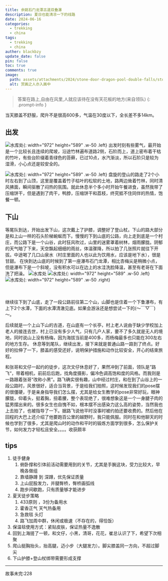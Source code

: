 ```yaml
---
title: 余姚石门龙潭古道双叠瀑
description: 夏日也能清凉一下的线路
date: 2024-06-16
categories:
  - trekking
  - china
tags:
  - trekking
  - china
auther: blackbzy
update_date: false
pin: false
toc: true
comments: true
image:
  path: assets/attachments/2024/stone-door-dragon-pool-double-falls/stone-door-dragon-pool-double-falls01.jpg
  alt: 赏画之人亦入画中
---
```


> 答案在路上,自由在风里,人就应该待在没有天花板的地方(来自领队)
{: .prompt-info }

当天膝盖不舒服，爬升不是很高600多，气温在30度以下，全长差不多14km。
## 出发
![水库处](assets/attachments/2024/stone-door-dragon-pool-double-falls/stone-door-dragon-pool-double-falls03.jpg){: width="972" height="589" .w-50 .left}
出发时刻有些雾气，最开始是一个比较长且连续的爬坡，沿途竹林遍布道路2侧，石阶而上，道上密布着干枯的竹叶，有些台阶缀着青绿色的苔藓，已过10点，水汽渐淡，所以石阶只是较为湿滑，小心点还是较安全的。

![水库处](assets/attachments/2024/stone-door-dragon-pool-double-falls/stone-door-dragon-pool-double-falls04.jpg){: width="972" height="589" .w-50 .left}
盘旋的登山的路走了2个小时左右到了山顶，这里是覆盖着竹子枯叶的松软的土地，路两边耸着竹林，同时清风拂面，瞬间驱散了闷热的氛围。就此休息半个多小时开始午餐进食，虽然我带了压缩饼干，但是遇到了肉干，鸭脖，压缩饼干和荔枝，终究抵不住同伴的热情，饱餐一顿。

## 下山
等尾队到达，开始出发下山，这次戴上了护膝，调整好了登山杖。下山的路大部分是和上山一样的石头阶梯蜿蜒而下。慢慢的下到山底的公路，向上走到底是一个村庄，而公路下是一个山谷，此时狂风吹过，山里的迷雾罩着树林，烟雨朦胧。阴郁的天气暗了下来，天空飘起细细的雨丝，体温骤降，所以拍了几张照片就往下开拔。中途喝了几口山泉水（村庄里面的人也以此为饮用水，应该是地下水），很是甘甜。
在快到达山底的时候到了第一座瀑布石门龙潭，相比杏梅尖是稍微小点，但是瀑布下是一个斜坡，没有积水可以在边上的水洼洗脸降温，甚至有老哥在下面洗了把澡。
![水库处](assets/attachments/2024/stone-door-dragon-pool-double-falls/stone-door-dragon-pool-double-falls02.jpg)
![水库处](assets/attachments/2024/stone-door-dragon-pool-double-falls/stone-door-dragon-pool-double-falls05.jpg){: width="972" height="589" .w-50 .left}
![水库处](assets/attachments/2024/stone-door-dragon-pool-double-falls/stone-door-dragon-pool-double-falls06.jpg){: width="972" height="589" .w-50 .right}
<br>
<br>
<br>
<br>
继续往下到了山底，走了一段公路前往第二个山，山脚也是住着一个下鲁瀑布，有上下2个水潭，下面的水潭清澈见底。如果会游泳还是想尝试一下的(～￣▽￣)～。

后续就是一个上山下山的古道，在山底有一个长亭，村上老人说由于缺少学校加上老人的接连去世，村上已没有多少人气，只有几户人家，要不了多久就是无人的境地，同时说山上没有杨梅，因为海拔当前是400多，而杨梅最多也只能在300左右的地方生存。
休息等到尾队，继续出发，接下来就是普通山路一路到了终点。好好的拉伸了一下，膝盖的感受还好，说明保护措施和动作比较安全，开心的结束旅程。

和张哥和文仔一起约的徒步，这次文仔休息好了，果然冲到了前面，领队是”路飞“，带着相机，前前后后跑，找角度摄影，偏冷色调高饱和度的风格。而我则是一路跟着张哥“改称小黑”。路飞确实很有趣，山中经过村庄，和在到了山谷上的一段公路时，风景很好，适合当背景，于是给我们拍照，这时候发现我们的pose摆的很僵硬，于是亲身指导我们怎么摆，尤其是给女生教学的pose非常好玩，眼神朦胧，仰着头，挺着胸，扭着腰，整个表现绝了，很难想象这是一个一身腱子肉的猛男摆出来的。很多女生也自愧不如，根本摆不出感染力这么高的姿势，当然我也上去拍了，也被指导了一下。据路飞说他平时没事时被约拍还要收费的。然后他在回程的大巴上还介绍了他要跑百公里的越野时，我只能佩服。同时在和他聊天的时候也学到了很多，尤其是爬山时的动作和平时的锻炼方面学到很多，怎么保护关节，如何发力才轻松且安全。。。。收获颇丰

## tips
1. 徒手健身
   1. 俯卧撑和引体前活动需要用到的关节，尤其是手腕这块，受力比较大，早晚各做组
   2. 靠墙静蹲 到 深蹲，优先保证质量
   3. 上山屁股发力，并腿臀桥，臀桥画弧线
   4. 跑步间歇跑，只有质量够才能进步
2. 夏天徒步策略
   1. 433原则 ，3份为备用水
   2. 霍香正气 天气热备用
   3. 急救毯 头灯
   4. 路飞加周中群，休闲或极速（不存在的，得恰饭）
3. 保温毯使用方式：紧贴皮肤，保证热量不逸散
4. 回到上海搓了一顿，和文仔，小黑，清哥，花花，崔总认识了下，希望下次相聚
5. 爬山挺胸抬头，抬高腿，迈小步（大腿发力）。脚尖膝盖同一方向，不超过脚尖
6. 下山护膝+登山杖绑带需要形成支撑

---
故事未完:228
